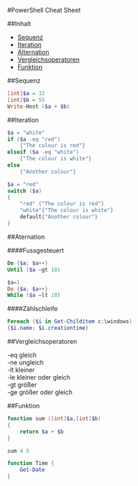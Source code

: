 #PowerShell Cheat Sheet

##Inhalt
- [Sequenz](#sequenz)
- [Iteration](#iteration)
- [Alternation](#alternation)
- [Vergleichsoperatoren](#vergleichsoperatoren)
- [Funktion](#funktion)

##Sequenz
``` powershell
[int]$a = 32
[int]$b = 55
Write-Host ($a + $b)
```

##Iteration
``` powershell
$a = "white"
if ($a -eq "red")
	{"The colour is red"}
elseif ($a -eq "white")
	{"The colour is white"}
else
	{"Another colour"}
```

``` powershell
$a = "red"
switch ($a)
{	
	"red" {"The colour is red"}
	"white"{"The colour is white"}
	default{"Another colour"}
}

```

##Aternation

####Fussgesteuert
``` powershell
Do {$a; $a++}
Until ($a –gt 10)
```
``` powershell
$a=1
Do {$a; $a++}
While ($a –lt 10)
```

####Zählschleife
``` powershell
Foreach ($i in Get-Childitem c:\windows)
{$i.name; $i.creationtime}
```

##Vergleichsoperatoren

-eq	gleich<br />
-ne	ungleich<br />
-lt	kleiner<br />
-le	kleiner oder gleich<br />
-gt	größer<br />
-ge	größer oder gleich<br />

##Funktion
``` powershell
function sum ([int]$a,[int]$b)
{
	return $a + $b
}

sum 4 5
```

``` powershell
function Time {
	Get-Date
}
```

